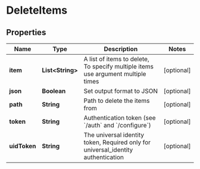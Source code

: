 

# DeleteItems


## Properties

| Name | Type | Description | Notes |
|------------ | ------------- | ------------- | -------------|
|**item** | **List&lt;String&gt;** | A list of items to delete, To specify multiple items use argument multiple times |  [optional] |
|**json** | **Boolean** | Set output format to JSON |  [optional] |
|**path** | **String** | Path to delete the items from |  [optional] |
|**token** | **String** | Authentication token (see &#x60;/auth&#x60; and &#x60;/configure&#x60;) |  [optional] |
|**uidToken** | **String** | The universal identity token, Required only for universal_identity authentication |  [optional] |



